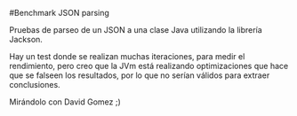 #Benchmark JSON parsing

Pruebas de parseo de un JSON a una clase Java utilizando la librería Jackson.

Hay un test donde se realizan muchas iteraciones, para medir el rendimiento, pero creo que 
la JVm está realizando optimizaciones que hace que se falseen los resultados, por lo que
no serían válidos para extraer conclusiones.

Mirándolo con David Gomez ;)